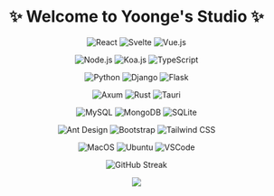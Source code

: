 <!-- ### Hi there 👋 -->

<!--
**yoonge/yoonge** is a ✨ _special_ ✨ repository because its `README.md` (this file) appears on your GitHub profile.

Here are some ideas to get you started:

- 🔭 I’m currently working on ...
- 🌱 I’m currently learning ...
- 👯 I’m looking to collaborate on ...
- 🤔 I’m looking for help with ...
- 💬 Ask me about ...
- 📫 How to reach me: ...
- 😄 Pronouns: ...
- ⚡ Fun fact: ...

![Flutter](https://img.shields.io/badge/Flutter-4ad1fd?style=for-the-badge&logo=flutter&logoColor=white)
![PostgreSQL](https://img.shields.io/badge/PostgreSQL-336792?style=for-the-badge&logo=postgresql&logoColor=white)
![Photoshop](https://img.shields.io/badge/Photoshop-001e36?style=for-the-badge&logo=adobe&logoColor=white)
![Sketch](https://img.shields.io/badge/Sketch-f26725?style=for-the-badge&logo=sketch&logoColor=white)
![Figma](https://img.shields.io/badge/Figma-5551ff?style=for-the-badge&logo=figma&logoColor=white)

-->

<h1 align="center">✨ Welcome to Yoonge's Studio ✨</h1>

<div align="center">

![React](https://img.shields.io/badge/React-129fca?style=for-the-badge&logo=react&logoColor=white)
![Svelte](https://img.shields.io/badge/Svelte-ff3e00?style=for-the-badge&logo=Svelte&logoColor=white)
![Vue.js](https://img.shields.io/badge/Vue.js-43b883?style=for-the-badge&logo=vue.js&logoColor=white)
<br>

![Node.js](https://img.shields.io/badge/Node.js-84ba64?style=for-the-badge&logo=node.js&logoColor=white)
![Koa.js](https://img.shields.io/badge/Koa.js-33333d?style=for-the-badge&logo=koa&logoColor=white)
![TypeScript](https://img.shields.io/badge/TypeScript-007acc?style=for-the-badge&logo=typescript&logoColor=white)
<br>

![Python](https://img.shields.io/badge/Python-3776ab?style=for-the-badge&logo=python&logoColor=white)
![Django](https://img.shields.io/badge/Django-113229?style=for-the-badge&logo=django&logoColor=white)
![Flask](https://img.shields.io/badge/Flask-000000?style=for-the-badge&logo=flask&logoColor=white)
<br>

![Axum](https://img.shields.io/badge/Axum-a21caf?style=for-the-badge&logo=rust&logoColor=white)
![Rust](https://img.shields.io/badge/Rust-000000?style=for-the-badge&logo=rust&logoColor=white)
![Tauri](https://img.shields.io/badge/Tauri-25c9db?style=for-the-badge&logo=tauri&logoColor=white)
<br>

![MySQL](https://img.shields.io/badge/MySQL-02758f?style=for-the-badge&logo=mysql&logoColor=white)
![MongoDB](https://img.shields.io/badge/MongoDB-00ed64?style=for-the-badge&logo=mongodb&logoColor=white)
![SQLite](https://img.shields.io/badge/SQLite-044a64?style=for-the-badge&logo=sqlite&logoColor=white)
<br>

![Ant Design](https://img.shields.io/badge/Ant%20Design-1677ff?style=for-the-badge&logo=antdesign&logoColor=white)
![Bootstrap](https://img.shields.io/badge/Bootstrap-712cf9?style=for-the-badge&logo=bootstrap&logoColor=white)
![Tailwind CSS](https://img.shields.io/badge/Tailwind%20CSS-39bdf8?style=for-the-badge&logo=tailwindcss&logoColor=white)
<br>

![MacOS](https://img.shields.io/badge/MacOS-000000?style=for-the-badge&logo=apple&logoColor=white)
![Ubuntu](https://img.shields.io/badge/Ubuntu-ea5421?style=for-the-badge&logo=ubuntu&logoColor=white)
![VSCode](https://img.shields.io/badge/VSCode-0067b8?style=for-the-badge&logo=visual%20studio%20code&logoColor=white)
<br>

![GitHub Streak](http://github-readme-streak-stats.herokuapp.com?user=yoonge&theme=github-dark&hide_border=true&background=161B22)
<br>

<img src="https://github-readme-stats.vercel.app/api/top-langs/?username=yoonge&layout=compact" />

</div>
